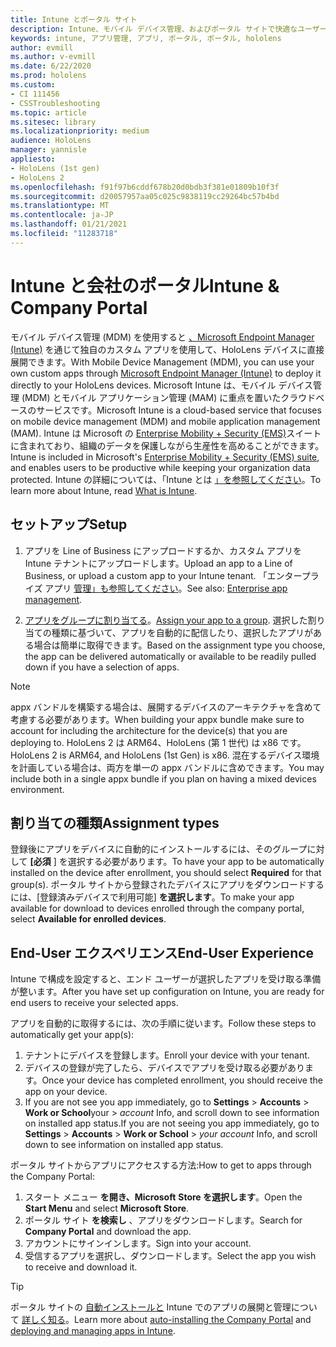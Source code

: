 ```yaml
---
title: Intune とポータル サイト
description: Intune、モバイル デバイス管理、およびポータル サイトで快適なユーザー エクスペリエンスをセットアップ、割り当て、作成する方法について説明します。
keywords: intune, アプリ管理, アプリ, ポータル, ポータル, hololens
author: evmill
ms.author: v-evmill
ms.date: 6/22/2020
ms.prod: hololens
ms.custom:
- CI 111456
- CSSTroubleshooting
ms.topic: article
ms.sitesec: library
ms.localizationpriority: medium
audience: HoloLens
manager: yannisle
appliesto:
- HoloLens (1st gen)
- HoloLens 2
ms.openlocfilehash: f91f97b6cddf678b20d0bdb3f381e01809b10f3f
ms.sourcegitcommit: d20057957aa05c025c9838119cc29264bc57b4bd
ms.translationtype: MT
ms.contentlocale: ja-JP
ms.lasthandoff: 01/21/2021
ms.locfileid: "11283718"
---
```

# <span data-ttu-id="070a0-104">Intune と会社のポータル</span><span class="sxs-lookup"><span data-stu-id="070a0-104">Intune & Company Portal</span></span>

<span data-ttu-id="070a0-105">モバイル デバイス管理 (MDM) を使用すると [、Microsoft Endpoint Manager (Intune)](https://docs.microsoft.com/intune/windows-holographic-for-business) を通じて独自のカスタム アプリを使用して、HoloLens デバイスに直接展開できます。</span><span class="sxs-lookup"><span data-stu-id="070a0-105">With Mobile Device Management (MDM), you can use your own custom apps through [Microsoft Endpoint Manager (Intune)](https://docs.microsoft.com/intune/windows-holographic-for-business) to deploy it directly to your HoloLens devices.</span></span> <span data-ttu-id="070a0-106">Microsoft Intune は、モバイル デバイス管理 (MDM) とモバイル アプリケーション管理 (MAM) に重点を置いたクラウドベースのサービスです。</span><span class="sxs-lookup"><span data-stu-id="070a0-106">Microsoft Intune is a cloud-based service that focuses on mobile device management (MDM) and mobile application management (MAM).</span></span> <span data-ttu-id="070a0-107">Intune は Microsoft の [Enterprise Mobility + Security (EMS)](https://www.microsoft.com/microsoft-365/enterprise-mobility-security)スイートに含まれており、組織のデータを保護しながら生産性を高めることができます。</span><span class="sxs-lookup"><span data-stu-id="070a0-107">Intune is included in Microsoft's [Enterprise Mobility + Security (EMS) suite](https://www.microsoft.com/microsoft-365/enterprise-mobility-security), and enables users to be productive while keeping your organization data protected.</span></span> <span data-ttu-id="070a0-108">Intune の詳細については、「Intune とは [」を参照してください](https://docs.microsoft.com/mem/intune/fundamentals/what-is-intune)。</span><span class="sxs-lookup"><span data-stu-id="070a0-108">To learn more about Intune, read [What is Intune](https://docs.microsoft.com/mem/intune/fundamentals/what-is-intune).</span></span>

## <span data-ttu-id="070a0-109">セットアップ</span><span class="sxs-lookup"><span data-stu-id="070a0-109">Setup</span></span>

1. <span data-ttu-id="070a0-110">アプリを Line of Business にアップロードするか、カスタム アプリを Intune テナントにアップロードします。</span><span class="sxs-lookup"><span data-stu-id="070a0-110">Upload an app to a Line of Business, or upload a custom app to your Intune tenant.</span></span> <span data-ttu-id="070a0-111">「エンタープライズ アプリ [管理」も参照してください](https://docs.microsoft.com/windows/client-management/mdm/enterprise-app-management)。</span><span class="sxs-lookup"><span data-stu-id="070a0-111">See also: [Enterprise app management](https://docs.microsoft.com/windows/client-management/mdm/enterprise-app-management).</span></span>

2. <span data-ttu-id="070a0-112">[アプリをグループに割り当てる](https://docs.microsoft.com/mem/intune/apps/apps-deploy)。</span><span class="sxs-lookup"><span data-stu-id="070a0-112">[Assign your app to a group](https://docs.microsoft.com/mem/intune/apps/apps-deploy).</span></span> <span data-ttu-id="070a0-113">選択した割り当ての種類に基づいて、アプリを自動的に配信したり、選択したアプリがある場合は簡単に取得できます。</span><span class="sxs-lookup"><span data-stu-id="070a0-113">Based on the assignment type you choose, the app can be delivered automatically or available to be readily pulled down if you have a selection of apps.</span></span>

> [!NOTE]
> <span data-ttu-id="070a0-114">appx バンドルを構築する場合は、展開するデバイスのアーキテクチャを含めて考慮する必要があります。</span><span class="sxs-lookup"><span data-stu-id="070a0-114">When building your appx bundle make sure to account for including the architecture for the device(s) that you are deploying to.</span></span> <span data-ttu-id="070a0-115">HoloLens 2 は ARM64、HoloLens (第 1 世代) は x86 です。</span><span class="sxs-lookup"><span data-stu-id="070a0-115">HoloLens 2 is ARM64, and HoloLens (1st Gen) is x86.</span></span> <span data-ttu-id="070a0-116">混在するデバイス環境を計画している場合は、両方を単一の appx バンドルに含めできます。</span><span class="sxs-lookup"><span data-stu-id="070a0-116">You may include both in a single appx bundle if you plan on having a mixed devices environment.</span></span>

## <span data-ttu-id="070a0-117">割り当ての種類</span><span class="sxs-lookup"><span data-stu-id="070a0-117">Assignment types</span></span>

<span data-ttu-id="070a0-118">登録後にアプリをデバイスに自動的にインストールするには、そのグループに対して **[必須** ] を選択する必要があります。</span><span class="sxs-lookup"><span data-stu-id="070a0-118">To have your app to be automatically installed on the device after enrollment, you should select **Required** for that group(s).</span></span>
<span data-ttu-id="070a0-119">ポータル サイトから登録されたデバイスにアプリをダウンロードするには、[登録済みデバイスで利用可能] **を選択します**。</span><span class="sxs-lookup"><span data-stu-id="070a0-119">To make your app available for download to devices enrolled through the company portal, select **Available for enrolled devices**.</span></span>

## <span data-ttu-id="070a0-120">End-User エクスペリエンス</span><span class="sxs-lookup"><span data-stu-id="070a0-120">End-User Experience</span></span>

<span data-ttu-id="070a0-121">Intune で構成を設定すると、エンド ユーザーが選択したアプリを受け取る準備が整います。</span><span class="sxs-lookup"><span data-stu-id="070a0-121">After you have set up configuration on Intune, you are ready for end users to receive your selected apps.</span></span>

<span data-ttu-id="070a0-122">アプリを自動的に取得するには、次の手順に従います。</span><span class="sxs-lookup"><span data-stu-id="070a0-122">Follow these steps to automatically get your app(s):</span></span>

1. <span data-ttu-id="070a0-123">テナントにデバイスを登録します。</span><span class="sxs-lookup"><span data-stu-id="070a0-123">Enroll your device with your tenant.</span></span>
2. <span data-ttu-id="070a0-124">デバイスの登録が完了したら、デバイスでアプリを受け取る必要があります。</span><span class="sxs-lookup"><span data-stu-id="070a0-124">Once your device has completed enrollment, you should receive the app on your device.</span></span>
3. <span data-ttu-id="070a0-125">If you are not see you app immediately, go to **Settings**  >  **Accounts**  >  **Work or School**your  >  *account* Info, and scroll down to see information on installed app status.</span><span class="sxs-lookup"><span data-stu-id="070a0-125">If you are not seeing you app immediately, go to **Settings** > **Accounts** > **Work or School** > *your account* Info, and scroll down to see information on installed app status.</span></span>

<span data-ttu-id="070a0-126">ポータル サイトからアプリにアクセスする方法:</span><span class="sxs-lookup"><span data-stu-id="070a0-126">How to get to apps through the Company Portal:</span></span>

1. <span data-ttu-id="070a0-127">スタート メニュー **を開き、Microsoft** **Store を選択します**。</span><span class="sxs-lookup"><span data-stu-id="070a0-127">Open the **Start Menu** and select **Microsoft Store**.</span></span>
2. <span data-ttu-id="070a0-128">ポータル サイト **を検索し** 、アプリをダウンロードします。</span><span class="sxs-lookup"><span data-stu-id="070a0-128">Search for **Company Portal** and download the app.</span></span>
3. <span data-ttu-id="070a0-129">アカウントにサインインします。</span><span class="sxs-lookup"><span data-stu-id="070a0-129">Sign into your account.</span></span>
4. <span data-ttu-id="070a0-130">受信するアプリを選択し、ダウンロードします。</span><span class="sxs-lookup"><span data-stu-id="070a0-130">Select the app you wish to receive and download it.</span></span>

> [!Tip]
> <span data-ttu-id="070a0-131">ポータル サイトの [自動インストールと](https://docs.microsoft.com/mem/intune/apps/company-portal-app) Intune でのアプリの展開と管理について [詳しく知る](https://docs.microsoft.com/mem/intune/fundamentals/windows-holographic-for-business#deploy-and-manage-apps)。</span><span class="sxs-lookup"><span data-stu-id="070a0-131">Learn more about [auto-installing the Company Portal](https://docs.microsoft.com/mem/intune/apps/company-portal-app) and [deploying and managing apps in Intune](https://docs.microsoft.com/mem/intune/fundamentals/windows-holographic-for-business#deploy-and-manage-apps).</span></span>
